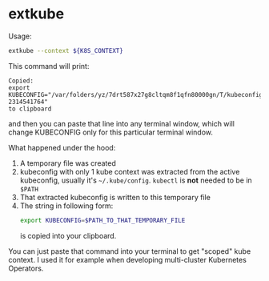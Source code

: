 # extkube

Usage:
```bash
extkube --context ${K8S_CONTEXT}
```

This command will print:
```
Copied:
export KUBECONFIG="/var/folders/yz/7drt587x27g8cltqm8f1qfn80000gn/T/kubeconfig-2314541764"
to clipboard
```

and then you can paste that line into any terminal window, which will change KUBECONFIG only for this particular terminal window.

What happened under the hood:
1. A temporary file was created
2. kubeconfig with only 1 kube context was extracted from the active kubeconfig, usually it's `~/.kube/config`. `kubectl` is **not** needed to be in `$PATH`
3. That extracted kubeconfig is written to this temporary file
4. The string in following form:
    ```bash
    export KUBECONFIG=$PATH_TO_THAT_TEMPORARY_FILE
    ```
    is copied into your clipboard.

You can just paste that command into your terminal to get "scoped" kube context. I used it for example when developing multi-cluster Kubernetes Operators.
